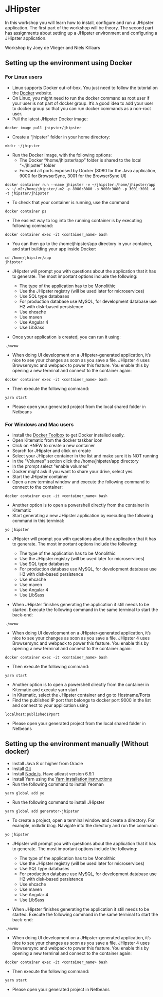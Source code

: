 # JHipster
In this workshop you will learn how to install, configure and run a JHipster application.
The first part of the workshop will be theory. The second part has assignments about setting up a JHipster environment and configuring a JHipster application.

Workshop by Joey de Vlieger and Niels Killaars

## Setting up the environment using Docker

### For Linux users

- Linux supports Docker out-of-box. You just need to follow the tutorial on the [Docker](https://docs.docker.com/engine/installation/) website.
- On Linux, you might need to run the docker command as root user if your user is not part of docker group. It’s a good idea to add your user to docker group so that you can run docker commands as a non-root user.
- Pull the latest JHipster Docker image:
```
docker image pull jhipster/jhipster
```
- Create a “jhipster” folder in your home directory:
```
mkdir ~/jhipster
```
- Run the Docker image, with the following options:
  - The Docker “/home/jhipster/app” folder is shared to the local “~/jhipster” folder
  - Forward all ports exposed by Docker (8080 for the Java application, 9000 for BrowserSync, 3001 for the BrowserSync UI)
```
docker container run --name jhipster -v ~/jhipster:/home/jhipster/app -v ~/.m2:/home/jhipster/.m2 -p 8080:8080 -p 9000:9000 -p 3001:3001 -d -t jhipster/jhipster
```
- To check that your container is running, use the command 
```
docker container ps
```
- The easiest way to log into the running container is by executing following command:
```
docker container exec -it <container_name> bash
```
- You can then go to the /home/jhipster/app directory in your container, and start building your app inside Docker:
```
cd /home/jhipster/app
jhipster
```
- JHipster will prompt you with questions about the application that it has to generate. 
The most important options include the following:
  - The type of the application has to be Monolithic
  - Use the JHipster registry (will be used later for microservices)
  - Use SQL type databases
  - For production database use MySQL, for development database use H2 with disk-based persistence
  - Use ehcache
  - Use maven
  - Use Angular 4
  - Use LibSass

- Once your application is created, you can run it using:
```
./mvnw
```
- When doing UI development on a JHipster-generated application, it’s nice to see your changes as soon as you save a file. JHipster 4 uses Browsersync and webpack to power this feature. You enable this by opening a new terminal and connect to the container again:
```
docker container exec -it <container_name> bash
```
- Then execute the following command:
```
yarn start
```
- Please open your generated project from the local shared folder in Netbeans


### For Windows and Mac users

- Install the [Docker Toolbox](https://www.docker.com/products/docker-toolbox) to get Docker installed easily.
- Open Kitematic from the docker taskbar icon
- Click on +NEW to create a new container
- Search for JHipster and click on create
- Select your JHipster container in the list and make sure it is NOT running
- In the "Volumes" section click the /home/jhipster/app directory
- In the prompt select "enable volumes"
- Docker might ask if you want to share your drive, select yes
- Start the JHipster container 
- Open a new terminal window and execute the following command to connect to the container:
```
docker container exec -it <container_name> bash
```
- Another option is to open a powershell directly from the container in Kitematic
- Start generating a new JHipster application by executing the following command in this terminal:
```
yo jhipster
```
- JHipster will prompt you with questions about the application that it has to generate. 
The most important options include the following:
  - The type of the application has to be Monolithic
  - Use the JHipster registry (will be used later for microservices)
  - Use SQL type databases
  - For production database use MySQL, for development database use H2 with disk-based persistence
  - Use ehcache
  - Use maven
  - Use Angular 4
  - Use LibSass

- When JHipster finishes generating the application it still needs to be started.
Execute the following command in the same terminal to start the back-end:
```
./mvnw
```
- When doing UI development on a JHipster-generated application, it’s nice to see your changes as soon as you save a file. JHipster 4 uses Browsersync and webpack to power this feature. You enable this by opening a new terminal and connect to the container again:
```
docker container exec -it <container_name> bash
```
- Then execute the following command:
```
yarn start
```
- Another option is to open a powershell directly from the container in Kitematic and execute yarn start
- In Kitematic, select the JHipster container and go to Hostname/Ports
- Find the published IP port that belongs to docker port 9000 in the list and connect to your application using
```
localhost:publishedIPport
```
- Please open your generated project from the local shared folder in Netbeans


## Setting up the environment manually (Without docker)

- Install Java 8 or higher from Oracle
- Install [Git](https://git-scm.com)
- Install [Node.js](http://nodejs.org). Have atleast version 6.9.1
- Install Yarn using the [Yarn installation instructions](https://yarnpkg.com/en/docs/install)
- Run the following command to install Yeoman
```
yarn global add yo
```
- Run the following command to install JHipster
```
yarn global add generator-jhipster
```
- To create a project, open a terminal window and create a directory. For example, mdkdir blog. Navigate into the directory and run the command:
```
yo jhipster 
```
- JHipster will prompt you with questions about the application that it has to generate. 
The most important options include the following:
  - The type of the application has to be Monolithic
  - Use the JHipster registry (will be used later for microservices)
  - Use SQL type databases
  - For production database use MySQL, for development database use H2 with disk-based persistence
  - Use ehcache
  - Use maven
  - Use Angular 4
  - Use LibSass

- When JHipster finishes generating the application it still needs to be started.
Execute the following command in the same terminal to start the back-end:
```
./mvnw
```
- When doing UI development on a JHipster-generated application, it’s nice to see your changes as soon as you save a file. JHipster 4 uses Browsersync and webpack to power this feature. You enable this by opening a new terminal and connect to the container again:
```
docker container exec -it <container_name> bash
```
- Then execute the following command:
```
yarn start
```
- Please open your generated project in Netbeans

